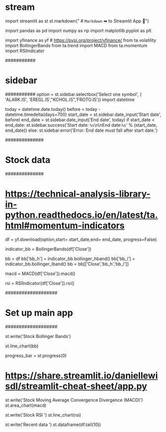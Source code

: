 # stream

import streamlit as st
st.markdown(" # `Markdown` ➡ to Streamlit App :balloon:")

import pandas as pd
import numpy as np
import matplotlib.pyplot as plt

import yfinance as yf # https://pypi.org/project/yfinance/
from ta.volatility import BollingerBands
from ta.trend import MACD
from ta.momentum import RSIIndicator

###########
# sidebar #
###########
option = st.sidebar.selectbox('Select one symbol', ( 'ALARK.IS', 'EREGL.IS',"KCHOL.IS",'FROTO.IS'))
import datetime

today = datetime.date.today()
before = today - datetime.timedelta(days=700)
start_date = st.sidebar.date_input('Start date', before)
end_date = st.sidebar.date_input('End date', today)
if start_date < end_date:
    st.sidebar.success('Start date: `%s`\n\nEnd date:`%s`' % (start_date, end_date))
else:
    st.sidebar.error('Error: End date must fall after start date.')


##############
# Stock data #
##############

# https://technical-analysis-library-in-python.readthedocs.io/en/latest/ta.html#momentum-indicators

df = yf.download(option,start= start_date,end= end_date, progress=False)

indicator_bb = BollingerBands(df['Close'])

bb = df
bb['bb_h'] = indicator_bb.bollinger_hband()
bb['bb_l'] = indicator_bb.bollinger_lband()
bb = bb[['Close','bb_h','bb_l']]

macd = MACD(df['Close']).macd()

rsi = RSIIndicator(df['Close']).rsi()


###################
# Set up main app #
###################

st.write('Stock Bollinger Bands')

st.line_chart(bb)

progress_bar = st.progress(0)

# https://share.streamlit.io/daniellewisdl/streamlit-cheat-sheet/app.py

st.write('Stock Moving Average Convergence Divergence (MACD)')
st.area_chart(macd)

st.write('Stock RSI ')
st.line_chart(rsi)


st.write('Recent data ')
st.dataframe(df.tail(10))
